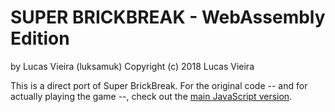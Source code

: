 # SUPER BRICKBREAK - WebAssembly Edition

by Lucas Vieira (luksamuk)
Copyright (c) 2018 Lucas Vieira

This is a direct port of Super BrickBreak. For the original code -- and for actually playing the game --, check out the [main JavaScript version](https://github.com/luksamuk/SuperBrickBreak).
